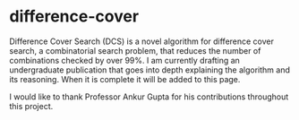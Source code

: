 # difference-cover

Difference Cover Search (DCS) is a novel algorithm for difference cover search, a combinatorial search problem, that reduces the number of combinations checked by over 99%. I am currently drafting an undergraduate publication that goes into depth explaining the algorithm and its reasoning. When it is complete it will be added to this page. 

I would like to thank Professor Ankur Gupta for his contributions throughout this project.
